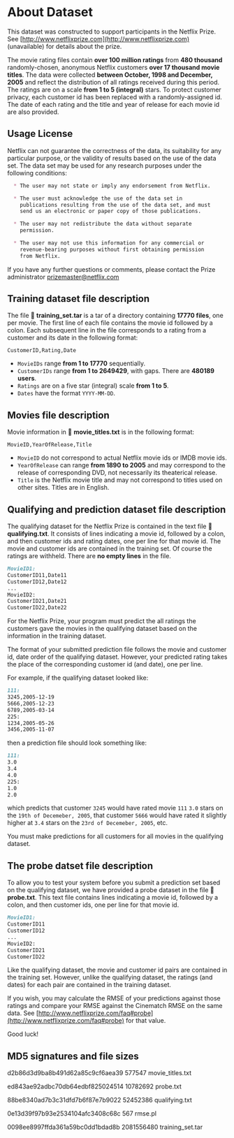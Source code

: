 # About Dataset

This dataset was constructed to support participants in the Netflix Prize.  See [http://www.netflixprize.com](http://www.netflixprize.com) (unavailable) for details about the prize.

The movie rating files contain **over 100 million ratings** from **480 thousand** randomly-chosen, anonymous Netflix customers **over 17 thousand movie titles**.  The data were collected **between October, 1998 and December, 2005** and reflect the distribution of all ratings received during this period.  The ratings are on a scale **from 1 to 5 (integral)** stars. To protect customer privacy, each customer id has been replaced with a randomly-assigned id.  The date of each rating and the title and year of release for each movie id are also provided.

## Usage License

Netflix can not guarantee the correctness of the data, its suitability for any particular purpose, or the validity of results based on the use of the data set. The data set may be used for any research purposes under the following conditions:

```md
  * The user may not state or imply any endorsement from Netflix.

  * The user must acknowledge the use of the data set in
    publications resulting from the use of the data set, and must
    send us an electronic or paper copy of those publications.

  * The user may not redistribute the data without separate
    permission.

  * The user may not use this information for any commercial or
    revenue-bearing purposes without first obtaining permission
    from Netflix.
```

If you have any further questions or comments, please contact the Prize administrator <prizemaster@netflix.com>

## Training dataset file description

The file 📁 **training_set.tar** is a tar of a directory containing **17770 files**, one per movie.  The first line of each file contains the movie id followed by a colon.  Each subsequent line in the file corresponds to a rating from a customer and its date in the following format:

`CustomerID,Rating,Date`

- `MovieIDs` range **from 1 to 17770** sequentially.
- `CustomerIDs` range **from 1 to 2649429**, with gaps. There are **480189 users**.
- `Ratings` are on a five star (integral) scale **from 1 to 5**.
- `Dates` have the format `YYYY-MM-DD`.

## Movies file description

Movie information in 📄 **movie_titles.txt** is in the following format:

`MovieID,YearOfRelease,Title`

- `MovieID` do not correspond to actual Netflix movie ids or IMDB movie ids.
- `YearOfRelease` can range **from 1890 to 2005** and may correspond to the release of corresponding DVD, not necessarily its theaterical release.
- `Title` is the Netflix movie title and may not correspond to titles used on other sites.  Titles are in English.

## Qualifying and prediction dataset file description

The qualifying dataset for the Netflix Prize is contained in the text file 📄 **qualifying.txt**.  It consists of lines indicating a movie id, followed by a colon, and then customer ids and rating dates, one per line for that movie id. The movie and customer ids are contained in the training set.  Of course the ratings are withheld. There are **no empty lines** in the file.

```md
MovieID1:
CustomerID11,Date11
CustomerID12,Date12
...
MovieID2:
CustomerID21,Date21
CustomerID22,Date22
```

For the Netflix Prize, your program must predict the all ratings the customers gave the movies in the qualifying dataset based on the information in the training dataset.

The format of your submitted prediction file follows the movie and customer id, date order of the qualifying dataset.  However, your predicted rating takes the place of the corresponding customer id (and date), one per line.

For example, if the qualifying dataset looked like:

```md
111:
3245,2005-12-19
5666,2005-12-23
6789,2005-03-14
225:
1234,2005-05-26
3456,2005-11-07
```

then a prediction file should look something like:

```md
111:
3.0
3.4
4.0
225:
1.0
2.0
```

which predicts that customer `3245` would have rated movie `111` `3.0` stars on the `19th of Decemeber, 2005`, that customer `5666` would have rated it slightly higher at `3.4` stars on the `23rd of Decemeber, 2005`, etc.

You must make predictions for all customers for all movies in the qualifying dataset.

## The probe datset file description

To allow you to test your system before you submit a prediction set based on the qualifying dataset, we have provided a probe dataset in the file 📄 **probe.txt**. This text file contains lines indicating a movie id, followed by a colon, and then customer ids, one per line for that movie id.

```md
MovieID1:
CustomerID11
CustomerID12
...
MovieID2:
CustomerID21
CustomerID22
```

Like the qualifying dataset, the movie and customer id pairs are contained in the training set.  However, unlike the qualifying dataset, the ratings (and dates) for each pair are contained in the training dataset.

If you wish, you may calculate the RMSE of your predictions against those ratings and compare your RMSE against the Cinematch RMSE on the same data. See [http://www.netflixprize.com/faq#probe](http://www.netflixprize.com/faq#probe) for that value.

Good luck!

## MD5 signatures and file sizes

d2b86d3d9ba8b491d62a85c9cf6aea39        577547 movie_titles.txt

ed843ae92adbc70db64edbf825024514      10782692 probe.txt

88be8340ad7b3c31dfd7b6f87e7b9022      52452386 qualifying.txt

0e13d39f97b93e2534104afc3408c68c           567 rmse.pl

0098ee8997ffda361a59bc0dd1bdad8b    2081556480 training_set.tar
